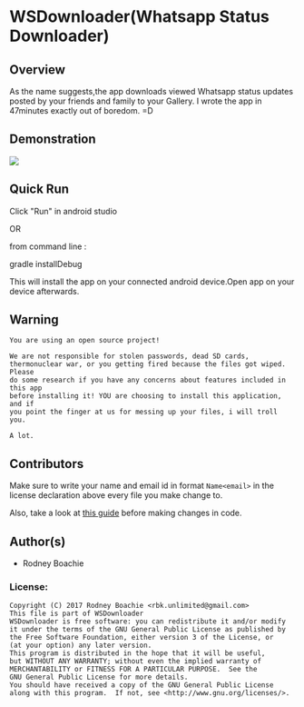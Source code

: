 # WSDownloader(Whatsapp Status Downloader)


Overview
---
As the name suggests,the app downloads viewed Whatsapp status updates posted by your friends and family to your Gallery.
I wrote the app in 47minutes exactly out of boredom. =D

Demonstration  
---
![](https://github.com/RbkGh/WSDownloader/raw/master/descriptionalImages/wsdownloader_demo.gif)

Quick Run
---
Click "Run" in android studio 

OR

from command line :

gradle installDebug

This will install the app on your connected android device.Open app on your device afterwards.

Warning
---

    You are using an open source project!
        
    We are not responsible for stolen passwords, dead SD cards,
    thermonuclear war, or you getting fired because the files got wiped. Please
    do some research if you have any concerns about features included in this app
    before installing it! YOU are choosing to install this application, and if
    you point the finger at us for messing up your files, i will troll you.
        
    A lot.


Contributors
-----
Make sure to write your name and email id in format `Name<email>` in the license declaration above every file you make change to. 

Also, take a look at [this guide](https://source.android.com/source/code-style.html) before making changes in code. 


Author(s)
---------
- Rodney Boachie


### License: 

    Copyright (C) 2017 Rodney Boachie <rbk.unlimited@gmail.com>
    This file is part of WSDownloader
    WSDownloader is free software: you can redistribute it and/or modify
    it under the terms of the GNU General Public License as published by
    the Free Software Foundation, either version 3 of the License, or
    (at your option) any later version.
    This program is distributed in the hope that it will be useful,
    but WITHOUT ANY WARRANTY; without even the implied warranty of
    MERCHANTABILITY or FITNESS FOR A PARTICULAR PURPOSE.  See the
    GNU General Public License for more details.
    You should have received a copy of the GNU General Public License
    along with this program.  If not, see <http://www.gnu.org/licenses/>.
